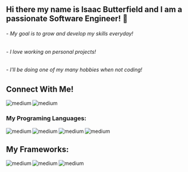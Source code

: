 ## Hi there my name is Isaac Butterfield and I am a passionate Software Engineer! 👋
###### - My goal is to grow and develop my skills everyday!
###### - I love working on personal projects!
###### - I'll be doing one of my many hobbies when not coding!

## Connect With Me!
<a href="https://www.linkedin.com/in/isaac-butterfield-a668b31ba/"><img align="left" alt="medium" src="https://img.shields.io/badge/LinkedIn-0077B5?style=for-the-badge&logo=linkedin&logoColor=white" /><a>
<a href="isaacben822@gmail.com"><img align="left" alt="medium" src="https://img.shields.io/badge/isaacben822@gmail.com-d93025?style=for-the-badge&logo=isaacben822@gmail.com&logoColor=white" /><a>

<br>
  
### My Programing Languages:
<img align="left" alt="medium" src="https://img.shields.io/badge/JavaScript-F7DF1E?style=for-the-badge&logo=javascript&logoColor=black" />
<img align="left" alt="medium" src="https://img.shields.io/badge/Python-2b5b84?style=for-the-badge&logo=python&logoColor=white" />
<img align="left" alt="medium" src="https://img.shields.io/badge/HTML5-E34F26?style=for-the-badge&logo=html5&logoColor=white" />
<img align="left" alt="medium" src="https://img.shields.io/badge/CSS-239120?style=for-the-badge&logo=css3&logoColor=white" />
  
<br>
  
## My Frameworks:
<img align="left" alt="medium" src="https://img.shields.io/badge/Node.js-339933?style=for-the-badge&logo=nodedotjs&logoColor=white" />
<img align="left" alt="medium" src="https://img.shields.io/badge/Django-0C4B33?style=for-the-badge&logo=django&logoColor=white" />
<img align="left" alt="medium" src="https://img.shields.io/badge/React-20232A?style=for-the-badge&logo=react&logoColor=61DAFB" />
  
<br>
<!--
**Isaac-Develops/Isaac-Develops** is a ✨ _special_ ✨ repository because its `README.md` (this file) appears on your GitHub profile.

Here are some ideas to get you started:

- 🔭 I’m currently working on ...
- 🌱 I’m currently learning ...
- 👯 I’m looking to collaborate on ...
- 🤔 I’m looking for help with ...
- 💬 Ask me about ...
- 📫 How to reach me: ...
- 😄 Pronouns: ...
- ⚡ Fun fact: ...
-->
